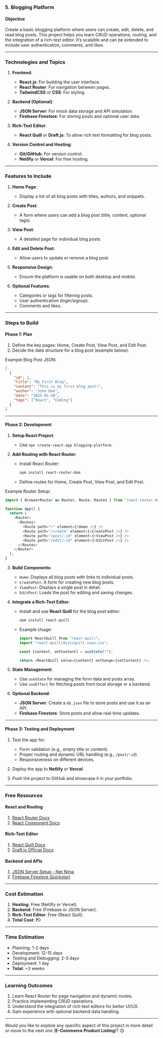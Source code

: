 ### **5. Blogging Platform**

#### **Objective**  
Create a basic blogging platform where users can create, edit, delete, and read blog posts. This project helps you learn CRUD operations, routing, and the integration of a rich-text editor. It’s scalable and can be extended to include user authentication, comments, and likes.

---

### **Technologies and Topics**

1. **Frontend**:  
   - **React.js**: For building the user interface.  
   - **React Router**: For navigation between pages.  
   - **TailwindCSS** or **CSS**: For styling.

2. **Backend (Optional)**:  
   - **JSON Server**: For mock data storage and API simulation.  
   - **Firebase Firestore**: For storing posts and optional user data.  

3. **Rich-Text Editor**:  
   - **React Quill** or **Draft.js**: To allow rich text formatting for blog posts.  

4. **Version Control and Hosting**:  
   - **Git/GitHub**: For version control.  
   - **Netlify** or **Vercel**: For free hosting.

---

### **Features to Include**

1. **Home Page**:  
   - Display a list of all blog posts with titles, authors, and snippets.  

2. **Create Post**:  
   - A form where users can add a blog post (title, content, optional tags).  

3. **View Post**:  
   - A detailed page for individual blog posts.  

4. **Edit and Delete Post**:  
   - Allow users to update or remove a blog post.  

5. **Responsive Design**:  
   - Ensure the platform is usable on both desktop and mobile.  

6. **Optional Features**:  
   - Categories or tags for filtering posts.  
   - User authentication (login/signup).  
   - Comments and likes.  

---

### **Steps to Build**

#### **Phase 1: Plan**  
1. Define the key pages: Home, Create Post, View Post, and Edit Post.  
2. Decide the data structure for a blog post (example below).  

Example Blog Post JSON:  
```json
[
  {
    "id": 1,
    "title": "My First Blog",
    "content": "This is my first blog post!",
    "author": "John Doe",
    "date": "2025-01-20",
    "tags": ["React", "Coding"]
  }
]
```

---

#### **Phase 2: Development**

1. **Setup React Project**:  
   - Use `npx create-react-app blogging-platform`.  

2. **Add Routing with React Router**:  
   - Install React Router:  
     ```bash
     npm install react-router-dom
     ```  
   - Define routes for Home, Create Post, View Post, and Edit Post.  

Example Router Setup:  
```javascript
import { BrowserRouter as Router, Route, Routes } from "react-router-dom";

function App() {
  return (
    <Router>
      <Routes>
        <Route path="/" element={<Home />} />
        <Route path="/create" element={<CreatePost />} />
        <Route path="/post/:id" element={<ViewPost />} />
        <Route path="/edit/:id" element={<EditPost />} />
      </Routes>
    </Router>
  );
}
```

3. **Build Components**:  
   - `Home`: Displays all blog posts with links to individual posts.  
   - `CreatePost`: A form for creating new blog posts.  
   - `ViewPost`: Displays a single post in detail.  
   - `EditPost`: Loads the post for editing and saving changes.  

4. **Integrate a Rich-Text Editor**:  
   - Install and use **React Quill** for the blog post editor:  
     ```bash
     npm install react-quill
     ```  
   - Example Usage:  
     ```javascript
     import ReactQuill from "react-quill";
     import "react-quill/dist/quill.snow.css";

     const [content, setContent] = useState("");

     return <ReactQuill value={content} onChange={setContent} />;
     ```

5. **State Management**:  
   - Use `useState` for managing the form data and posts array.  
   - Use `useEffect` for fetching posts from local storage or a backend.

6. **Optional Backend**:  
   - **JSON Server**: Create a `db.json` file to store posts and use it as an API.  
   - **Firebase Firestore**: Store posts and allow real-time updates.  

---

#### **Phase 3: Testing and Deployment**

1. Test the app for:  
   - Form validation (e.g., empty title or content).  
   - Proper routing and dynamic URL handling (e.g., `/post/:id`).  
   - Responsiveness on different devices.  

2. Deploy the app to **Netlify** or **Vercel**.  
3. Push the project to GitHub and showcase it in your portfolio.  

---

### **Free Resources**

#### **React and Routing**  
1. [React Router Docs](https://reactrouter.com/en/main)  
2. [React Component Docs](https://react.dev/learn)  

#### **Rich-Text Editor**  
1. [React Quill Docs](https://www.npmjs.com/package/react-quill)  
2. [Draft.js Official Docs](https://draftjs.org/)  

#### **Backend and APIs**  
1. [JSON Server Setup - Net Ninja](https://www.youtube.com/watch?v=TRcd2F8_rhI)  
2. [Firebase Firestore Quickstart](https://firebase.google.com/docs/firestore)  

---

### **Cost Estimation**

1. **Hosting**: Free (Netlify or Vercel).  
2. **Backend**: Free (Firebase or JSON Server).  
3. **Rich-Text Editor**: Free (React Quill).  
4. **Total Cost**: ₹0  

---

### **Time Estimation**

- Planning: 1-2 days  
- Development: 12-15 days  
- Testing and Debugging: 2-3 days  
- Deployment: 1 day  
- **Total**: ~3 weeks  

---

### **Learning Outcomes**

1. Learn React Router for page navigation and dynamic routes.  
2. Practice implementing CRUD operations.  
3. Understand the integration of rich-text editors for better UI/UX.  
4. Gain experience with optional backend data handling.  

---

Would you like to explore any specific aspect of this project in more detail or move to the next one (**E-Commerce Product Listing**)? 😊
